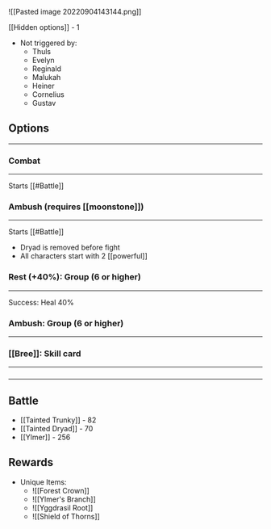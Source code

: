 ![[Pasted image 20220904143144.png]]

[[Hidden options]] - 1
- Not triggered by:
	- Thuls
	- Evelyn
	- Reginald
	- Malukah
	- Heiner
	- Cornelius
	- Gustav

## Options
---

### Combat
---
Starts [[#Battle]]

### Ambush (requires [[moonstone]])
---
Starts [[#Battle]]
- Dryad is removed before fight
- All characters start with 2 [[powerful]]

### Rest (+40%): Group (6 or higher)
---
Success: Heal 40%

### Ambush: Group (6 or higher)
---

### [[Bree]]: Skill card
---

### 
---

## Battle
- [[Tainted Trunky]] - 82
- [[Tainted Dryad]] - 70
- [[Ylmer]] - 256

## Rewards
- Unique Items:
	- ![[Forest Crown]]
	- ![[Ylmer's Branch]]
	- ![[Yggdrasil Root]]
	- ![[Shield of Thorns]]